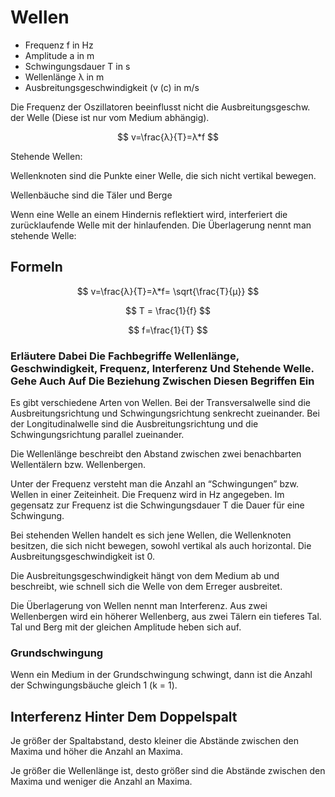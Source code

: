 # Wellen

- Frequenz f in Hz
- Amplitude a in m
- Schwingungsdauer T in s
- Wellenlänge λ in m
- Ausbreitungsgeschwindigkeit (v (c) in m/s

Die Frequenz der Oszillatoren beeinflusst nicht die Ausbreitungsgeschw. der Welle (Diese ist nur vom Medium abhängig).

$$
v=\frac{λ}{T}=λ*f
$$

Stehende Wellen:

Wellenknoten sind die Punkte einer Welle, die sich nicht vertikal bewegen.

Wellenbäuche sind die Täler und Berge

Wenn eine Welle an einem Hindernis reflektiert wird, interferiert die zurücklaufende Welle mit der hinlaufenden. Die Überlagerung nennt man stehende Welle:

## Formeln

$$
v=\frac{λ}{T}=λ*f= \sqrt{\frac{T}{µ}}
$$

$$
T = \frac{1}{f}
$$

$$
f=\frac{1}{T}
$$

### Erläutere Dabei Die Fachbegriffe Wellenlänge, Geschwindigkeit, Frequenz, Interferenz Und Stehende Welle. Gehe Auch Auf Die Beziehung Zwischen Diesen Begriffen Ein

Es gibt verschiedene Arten von Wellen. Bei der Transversalwelle sind die Ausbreitungsrichtung und Schwingungsrichtung senkrecht zueinander. Bei der Longitudinalwelle sind die Ausbreitungsrichtung und die Schwingungsrichtung parallel zueinander.

Die Wellenlänge beschreibt den Abstand zwischen zwei benachbarten Wellentälern bzw. Wellenbergen.

Unter der Frequenz versteht man die Anzahl an “Schwingungen” bzw. Wellen in einer Zeiteinheit. Die Frequenz wird in Hz angegeben. Im gegensatz zur Frequenz ist die Schwingungsdauer T die Dauer für eine Schwingung.

Bei stehenden Wellen handelt es sich jene Wellen, die Wellenknoten besitzen, die sich nicht bewegen, sowohl vertikal als auch horizontal. Die Ausbreitungsgeschwindigkeit ist 0.

Die Ausbreitungsgeschwindigkeit hängt von dem Medium ab und beschreibt, wie schnell sich die Welle von dem Erreger ausbreitet.

Die Überlagerung von Wellen nennt man Interferenz. Aus zwei Wellenbergen wird ein höherer Wellenberg, aus zwei Tälern ein tieferes Tal. Tal und Berg mit der gleichen Amplitude heben sich auf.

### Grundschwingung

Wenn ein Medium in der Grundschwingung schwingt, dann ist die Anzahl der Schwingungsbäuche gleich 1 (k = 1).

## Interferenz Hinter Dem Doppelspalt

Je größer der Spaltabstand, desto kleiner die Abstände zwischen den Maxima und höher die Anzahl an Maxima.

Je größer die Wellenlänge ist, desto größer sind die Abstände zwischen den Maxima und weniger die Anzahl an Maxima.